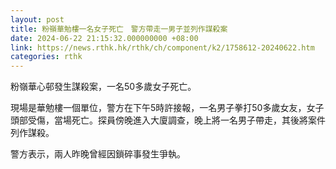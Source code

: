 ```yaml
---
layout: post
title: 粉嶺華勉樓一名女子死亡　警方帶走一男子並列作謀殺案
date: 2024-06-22 21:15:32.000000000 +08:00
link: https://news.rthk.hk/rthk/ch/component/k2/1758612-20240622.htm
categories: rthk
---
```


粉嶺華心邨發生謀殺案，一名50多歲女子死亡。

現場是華勉樓一個單位，警方在下午5時許接報，一名男子拳打50多歲女友，女子頭部受傷，當場死亡。探員傍晚進入大廈調查，晚上將一名男子帶走，其後將案件列作謀殺。

警方表示，兩人昨晚曾經因鎖碎事發生爭執。
